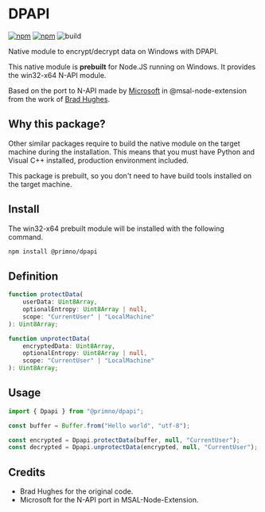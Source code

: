 # DPAPI
[![npm](https://img.shields.io/npm/v/@primno/dpapi.svg)](https://www.npmjs.com/package/@primno/dpapi)
[![npm](https://img.shields.io/npm/l/@primno/dpapi.svg)](https://github.com/primno/dpapi/blob/main/LICENSE)
![build](https://img.shields.io/github/actions/workflow/status/primno/dpapi/test.yml)

Native module to encrypt/decrypt data on Windows with DPAPI.

This native module is **prebuilt** for Node.JS running on Windows. It provides the win32-x64 N-API module.

Based on the port to N-API made by [Microsoft](https://github.com/AzureAD/microsoft-authentication-library-for-js/tree/dev/extensions/msal-node-extensions/src/dpapi-addon) in @msal-node-extension from the work of [Brad Hughes](https://github.com/bradhugh/node-dpapi).

## Why this package?

Other similar packages require to build the native module on the target machine during the installation.
This means that you must have Python and Visual C++ installed, production environment included.

This package is prebuilt, so you don't need to have build tools installed on the target machine.

## Install

The win32-x64 prebuilt module will be installed with the following command.

```bash
npm install @primno/dpapi
```

## Definition

```ts
function protectData(
    userData: Uint8Array,
    optionalEntropy: Uint8Array | null,
    scope: "CurrentUser" | "LocalMachine"
): Uint8Array;

function unprotectData(
    encryptedData: Uint8Array,
    optionalEntropy: Uint8Array | null,
    scope: "CurrentUser" | "LocalMachine"
): Uint8Array;
```

## Usage

```ts
import { Dpapi } from "@primno/dpapi";

const buffer = Buffer.from("Hello world", "utf-8");

const encrypted = Dpapi.protectData(buffer, null, "CurrentUser");
const decrypted = Dpapi.unprotectData(encrypted, null, "CurrentUser");
```

## Credits

- Brad Hughes for the original code.
- Microsoft for the N-API port in MSAL-Node-Extension.
